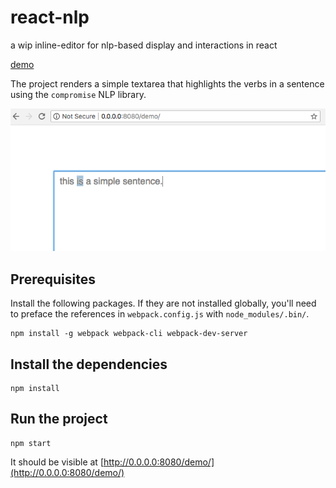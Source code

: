 # react-nlp
a wip inline-editor for nlp-based display and interactions in react

[demo](https://unpkg.com/NlpTextArea@latest/demo/index.html)

The project renders a simple textarea that highlights the verbs in a sentence using the `compromise` NLP library.

![NlpTextArea](demo/demo.png?raw=true "NlpTextArea")


## Prerequisites
Install the following packages.  If they are not installed globally, you'll need to preface the references in `webpack.config.js` with `node_modules/.bin/`.
```
npm install -g webpack webpack-cli webpack-dev-server
```

## Install the dependencies
```
npm install
```

## Run the project
```
npm start
```

It should be visible at [http://0.0.0.0:8080/demo/](http://0.0.0.0:8080/demo/)

